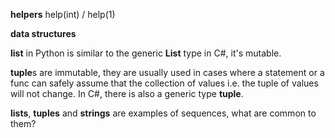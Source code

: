 

**helpers**
help(int) / help(1)


**data structures**

**list** in Python is similar to the generic **List<T>** type in C#, it's mutable.

**tuple**s are immutable, they are usually used in cases where a statement or a func can safely assume that 
    the collection of values i.e. the tuple of values will not change. In C#, there is also a generic type **tuple<T>**.

**lists**, **tuples** and **strings** are examples of sequences, what are common to them?





